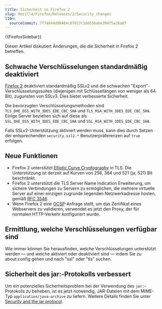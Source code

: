 ```yaml
---
title: Sicherheit in Firefox 2
slug: Mozilla/Firefox/Releases/2/Security_changes
l10n:
  sourceCommit: 7f74644d98484c67817c1dd556a6e394f5a26a6f
---
```


{{FirefoxSidebar}}

Dieser Artikel diskutiert Änderungen, die die Sicherheit in Firefox 2 betreffen.

## Schwache Verschlüsselungen standardmäßig deaktiviert

[Firefox 2](/de/docs/Mozilla/Firefox/Releases/2) deaktiviert standardmäßig SSLv2 und die schwachen "Export"-Verschlüsselungssuites (diejenigen mit Schlüssellängen von weniger als 64 Bit), zugunsten von SSLv3. Dies bietet verbesserte Sicherheit.

Die bevorzugten Verschlüsselungsmethoden sind `TLS_DHE_DSS_WITH_3DES_EDE_CBC_SHA` und `TLS_RSA_WITH_3DES_EDE_CBC_SHA`. Einige Server beziehen sich auf diese als `SSL_DHE_DSS_WITH_3DES_EDE_CBC_SHA` und `SSL_RSA_WITH_3DES_EDE_CBC_SHA`.

Falls SSLv2-Unterstützung aktiviert werden muss, kann dies durch Setzen der entsprechenden `security.ssl2.*` Benutzerpräferenzen auf `true` erfolgen.

## Neue Funktionen

- Firefox 2 unterstützt [Elliptic Curve Cryptography](https://en.wikipedia.org/wiki/Elliptic_curve_cryptography) in TLS. Die Unterstützung ist derzeit auf Kurven von 256, 384 und 521 (ja, 521) Bit beschränkt.
- Firefox 2 unterstützt die TLS Server Name Indication Erweiterung, um sichere Verbindungen zu Servern zu ermöglichen, die mehrere virtuelle Server auf einer einzigen zugrunde liegenden Netzwerkadresse hosten, gemäß [RFC 3546](https://datatracker.ietf.org/doc/html/rfc3546).
- Wenn Firefox 2 eine [OCSP](https://en.wikipedia.org/wiki/Ocsp)-Anfrage stellt, um das Zertifikat eines Webservers zu validieren, verwendet es jetzt den Proxy, der für normalen HTTP-Verkehr konfiguriert wurde.

## Ermittlung, welche Verschlüsselungen verfügbar sind

Wie immer können Sie herausfinden, welche Verschlüsselungen unterstützt werden — und welche aktiviert oder deaktiviert sind — indem Sie zu about:config gehen und nach "ssl" oder "tls" suchen.

## Sicherheit des jar:-Protokolls verbessert

Um ein potenzielles Sicherheitsproblem bei der Verwendung des `jar:`-Protokolls zu beheben, ist es jetzt notwendig, JAR-Dateien mit dem MIME-Typ `application/java-archive` zu liefern. Weitere Details finden Sie unter [Security and the jar protocol](/de/docs/Security_and_the_jar_protocol).
